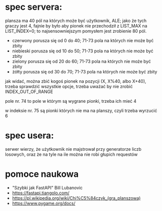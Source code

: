 # spec servera:
plansza ma 40 pól na których może być użytkownik, ALE; jako że tych graczy jest 4, fajnie by było aby pionek nie przechodził z LIST_MAX na LIST_INDEX=0; to najsensowniejszym pomysłem jest zrobienie 80 pól.

- czerwony porusza się od 0 do 40; 71-73 pola na których nie może być zbity
- niebieski porusza się od 10 do 50; 71-73 pola na których nie może być zbity
- zielony porusza się od 20 do 60; 71-73 pola na których nie może być zbity
- żółty porusza się od 30 do 70; 71-73 pola na których nie może być zbity

jak widać, można zbić kogoś pionek na pozycji (X, X%40, albo X+40), trzeba sprawdzić wszystkie opcje, trzeba uważać by nie zrobić INDEX_OUT_OF_RANGE

pole nr. 74 to pole w którym są wygrane pionki, trzeba ich mieć 4

w indeksie nr. 75 są pionki których nie ma na planszy, czyli trzeba wyrzucić 6

# spec usera:
serwer wierzy, że użytkownik nie majstrował przy generatorze liczb losowych, oraz że na tyle na ile można nie robi głupich requestów

# pomoce naukowa
- "Szybki jak FastAPI" Bill Lubanovic
- https://fastapi.tiangolo.com/
- https://pl.wikipedia.org/wiki/Chi%C5%84czyk_(gra_planszowa)
- https://www.pygame.org/docs/
